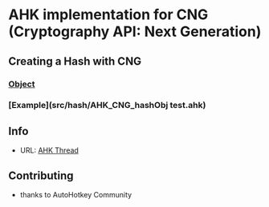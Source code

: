 # AHK implementation for CNG (Cryptography API: Next Generation)


## Creating a Hash with CNG
### [Object](src/hash/AHK_CNG_hashObj.ahk)
### [Example](src/hash/AHK_CNG_hashObj test.ahk)

## Info
* URL: [AHK Thread](https://autohotkey.com/boards/viewtopic.php?f=6&t=23413)


## Contributing
* thanks to AutoHotkey Community
